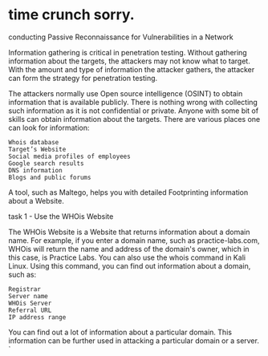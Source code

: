 # time crunch sorry.

conducting Passive Reconnaissance for Vulnerabilities in a Network

Information gathering is critical in penetration testing. Without gathering information about the targets, the attackers may not know what to target. With the amount and type of information the attacker gathers, the attacker can form the strategy for penetration testing.

The attackers normally use Open source intelligence (OSINT) to obtain information that is available publicly. There is nothing wrong with collecting such information as it is not confidential or private. Anyone with some bit of skills can obtain information about the targets. There are various places one can look for information:

    Whois database
    Target’s Website
    Social media profiles of employees
    Google search results
    DNS information
    Blogs and public forums

A tool, such as Maltego, helps you with detailed Footprinting information about a Website.


        
task 1 - Use the WHOis Website

The WHOis Website is a Website that returns information about a domain name. For example, if you enter a domain name, such as practice-labs.com, WHOis will return the name and address of the domain's owner, which in this case, is Practice Labs. You can also use the whois command in Kali Linux. Using this command, you can find out information about a domain, such as:

    Registrar
    Server name
    WHOis Server
    Referral URL
    IP address range

You can find out a lot of information about a particular domain. This information can be further used in attacking a particular domain or a server.
`




























